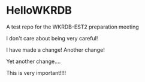 # HelloWKRDB
A test repo for the WKRDB-EST2 preparation meeting

I don't care about being very careful!

I have made a change!
Another change!

Yet another change....

This is very important!!!!
